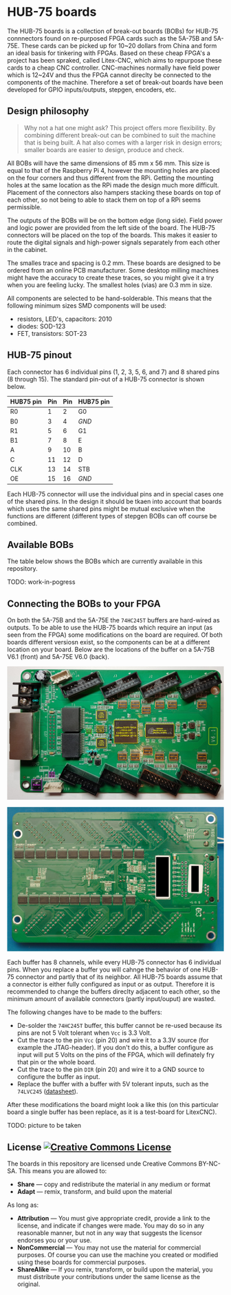 # HUB-75 boards

The HUB-75 boards is a collection of break-out boards (BOBs) for HUB-75 connnectors found on re-purposed FPGA cards such as the 5A-75B and 5A-75E. These cards can be picked up for 10\~20 dollars from China and form an ideal basis for tinkering with FPGAs. Based on these cheap FPGA's a project has been spraked, called Litex-CNC, which aims to repurpose these cards to a cheap CNC controller. CNC-machines normally have field power which is 12\~24V and thus the FPGA cannot direclty be connected to the components of the machine. Therefore a set of break-out boards have been developed for GPIO inputs/outputs, stepgen, encoders, etc.

## Design philosophy
> Why not a hat one might ask? This project offers more flexibility. By combining different break-out can be combined to suit the machine that is being built. A hat also comes with a larger risk in design errors; smaller boards are easier to design, produce and check.

All BOBs will have the same dimensions of 85 mm x 56 mm. This size is equal to that of the Raspberry Pi 4, however the mounting holes are placed on the four corners and thus different from the RPi. Getting the mounting holes at the same location as the RPi made the design much more difficult. Placement of the connectors also hampers stacking these boards on top of each other, so not being to able to stack them on top of a RPi seems permissible.

The outputs of the BOBs will be on the bottom edge (long side). Field power and logic power are provided from the left side of the board. The HUB-75 connectors will be placed on the top of the boards. This makes it easier to route the digital signals and high-power signals separately from each other in the cabinet.

The smalles trace and spacing is 0.2 mm. These boards are designed to be ordered from an online PCB manufacturer. Some desktop milling machines might have the accuracy to create these traces, so you might give it a try when you are feeling lucky. The smallest holes (vias) are 0.3 mm in size.

All components are selected to be hand-solderable. This means that the following minimum sizes SMD components will be used:
- resistors, LED's, capacitors: 2010
- diodes: SOD-123
- FET, transistors: SOT-23

## HUB-75 pinout
Each connector has 6 individual pins (1, 2, 3, 5, 6, and 7) and 8 shared pins (8 through 15). The standard pin-out of a HUB-75 connector is shown below.

| HUB75 pin | Pin   | Pin   | HUB75 pin |
|-----------|-------|-------|-----------|
| R0        | 1     | 2     | G0        |
| B0        | 3     | 4     | *GND*     |
| R1        | 5     | 6     | G1        |
| B1        | 7     | 8     | E         |
| A         | 9     | 10    | B         |
| C         | 11    | 12    | D         |
| CLK       | 13    | 14    | STB       |
| OE        | 15    | 16    | *GND*     |

Each HUB-75 connector will use the individual pins and in special cases one of the shared pins. In the design it should be tkaen into account that boards which uses the same shared pins might be mutual exclusive when the functions are different (different types of stepgen BOBs can off course be combined.

## Available BOBs
The table below shows the BOBs which are currently available in this repository. 

TODO: work-in-pogress

## Connecting the BOBs to your FPGA
On both the 5A-75B and the 5A-75E the `74HC245T` buffers are hard-wired as outputs. To be able to use the HUB-75 boards which require an input (as seen from the FPGA) some modifications on the board are required. Of both boards different versiosn exist, so the components can be at a different location on your board. Below are the locations of the buffer on a 5A-75B V6.1 (front) and 5A-75E V6.0 (back).

![5A-75B V6.1](images/cl-5a-75b-v61-front-annotated.jpg)

![5A-75E V6.0](images/cl-5a-75e-v60-back.jpg)

Each buffer has 8 channels, while every HUB-75 connector has 6 individual pins. When you replace a buffer you will cahnge the behavior of one HUB-75 connector and partly that of its neighbor. All HUB-75 boards assume that a connector is either fully configured as input or as output. Therefore it is recommended to change the buffers direclty adjacent to each other, so the minimum amount of available connectors (partly input/ouput) are wasted.

The following changes have to be made to the buffers:
* De-solder the `74HC245T` buffer, this buffer cannot be re-used because its pins are not 5 Volt tolerant when `Vcc` is 3.3 Volt.
* Cut the trace to the pin `Vcc` (pin 20) and wire it to a 3.3V source (for example the JTAG-header). If you don't do this, a buffer configure as input will put 5 Volts on the pins of the FPGA, which will definately fry that pin or the whole board.
* Cut the trace to the pin `DIR` (pin 20) and wire it to a GND source to configure the buffer as input.
* Replace the buffer with a buffer with 5V tolerant inputs, such as the `74LVC245` ([datasheet](https://www.ti.com/lit/ds/symlink/sn74lvc245a.pdf)).

After these modifications the board might look a like this (on this particular board a single buffer has been replace, as it is a test-board for LitexCNC).

TODO: picture to be taken

## License <a rel="license" href="http://creativecommons.org/licenses/by-nc-sa/4.0/"><img alt="Creative Commons License" style="border-width:0" src="https://i.creativecommons.org/l/by-nc-sa/4.0/80x15.png" /></a>
The boards in this repository are licensed unde Creative Commons BY-NC-SA. This means you are allowed to:
* **Share** — copy and redistribute the material in any medium or format
* **Adapt** — remix, transform, and build upon the material

As long as:
* **Attribution** — You must give appropriate credit, provide a link to the license, and indicate if changes were made. You may do so in any reasonable manner, but not in any way that suggests the licensor endorses you or your use.
* **NonCommercial** — You may not use the material for  commercial purposes. Of course you can use the machine you created or modified using these boards for commercial purposes. 
* **ShareAlike** — If you remix, transform, or build upon the material, you must distribute your contributions under the  same license  as the original.
